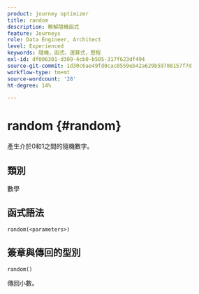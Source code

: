 ```yaml
---
product: journey optimizer
title: random
description: 瞭解隨機函式
feature: Journeys
role: Data Engineer, Architect
level: Experienced
keywords: 隨機，函式，運算式，歷程
exl-id: df006301-d309-4cb0-b505-317f623df494
source-git-commit: 1d30c6ae49fd0cac0559eb42a629b59708157f7d
workflow-type: tm+mt
source-wordcount: '28'
ht-degree: 14%

---
```


# random {#random}

產生介於0和1之間的隨機數字。

## 類別

數學

## 函式語法

`random(<parameters>)`

## 簽章與傳回的型別

`random()`

傳回小數。
